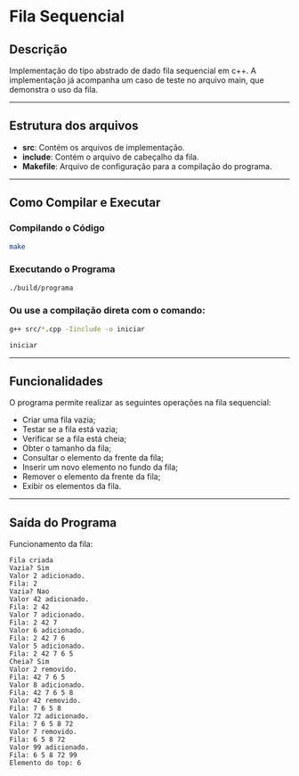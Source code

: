 # Fila Sequencial

## Descrição

Implementação do tipo abstrado de dado fila sequencial em c++. A implementação já acompanha um caso de teste no arquivo main, que demonstra o uso da fila.

---

## Estrutura dos arquivos

- **src**: Contém os arquivos de implementação.
- **include**: Contém o arquivo de cabeçalho da fila.
- **Makefile**: Arquivo de configuração para a compilação do programa.

---

## Como Compilar e Executar

### Compilando o Código

```bash
make
```

### Executando o Programa

```bash
./build/programa
```

### Ou use a compilação direta com o comando:

```bash
g++ src/*.cpp -Iinclude -o iniciar

iniciar
```

---

## Funcionalidades

O programa permite realizar as seguintes operações na fila sequencial:

- Criar uma fila vazia;
- Testar se a fila está vazia;
- Verificar se a fila está cheia;
- Obter o tamanho da fila;
- Consultar o elemento da frente da fila;
- Inserir um novo elemento no fundo da fila;
- Remover o elemento da frente da fila;
- Exibir os elementos da fila.

---

## Saída do Programa

Funcionamento da fila:

```
Fila criada
Vazia? Sim
Valor 2 adicionado.
Fila: 2
Vazia? Nao
Valor 42 adicionado.
Fila: 2 42
Valor 7 adicionado.
Fila: 2 42 7
Valor 6 adicionado.
Fila: 2 42 7 6
Valor 5 adicionado.
Fila: 2 42 7 6 5
Cheia? Sim
Valor 2 removido.
Fila: 42 7 6 5
Valor 8 adicionado.
Fila: 42 7 6 5 8
Valor 42 removido.
Fila: 7 6 5 8
Valor 72 adicionado.
Fila: 7 6 5 8 72
Valor 7 removido.
Fila: 6 5 8 72
Valor 99 adicionado.
Fila: 6 5 8 72 99
Elemento do top: 6

```
